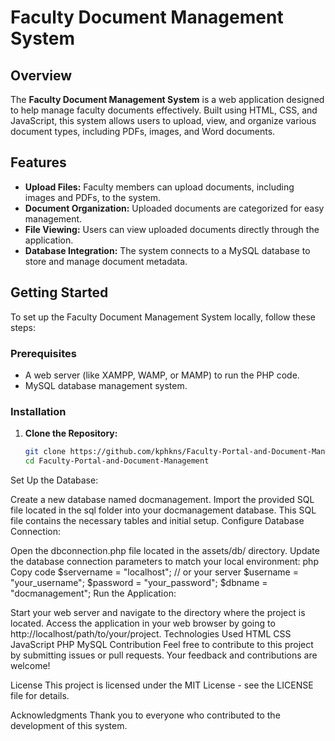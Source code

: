 # Faculty Document Management System

## Overview

The **Faculty Document Management System** is a web application designed to help manage faculty documents effectively. Built using HTML, CSS, and JavaScript, this system allows users to upload, view, and organize various document types, including PDFs, images, and Word documents.

## Features

- **Upload Files:** Faculty members can upload documents, including images and PDFs, to the system.
- **Document Organization:** Uploaded documents are categorized for easy management.
- **File Viewing:** Users can view uploaded documents directly through the application.
- **Database Integration:** The system connects to a MySQL database to store and manage document metadata.

## Getting Started

To set up the Faculty Document Management System locally, follow these steps:

### Prerequisites

- A web server (like XAMPP, WAMP, or MAMP) to run the PHP code.
- MySQL database management system.

### Installation

1. **Clone the Repository:**
   ```bash
   git clone https://github.com/kphkns/Faculty-Portal-and-Document-Management.git
   cd Faculty-Portal-and-Document-Management


Set Up the Database:

Create a new database named docmanagement.
Import the provided SQL file located in the sql folder into your docmanagement database. This SQL file contains the necessary tables and initial setup.
Configure Database Connection:

Open the dbconnection.php file located in the assets/db/ directory.
Update the database connection parameters to match your local environment:
php
Copy code
$servername = "localhost"; // or your server
$username = "your_username";
$password = "your_password";
$dbname = "docmanagement";
Run the Application:

Start your web server and navigate to the directory where the project is located.
Access the application in your web browser by going to http://localhost/path/to/your/project.
Technologies Used
HTML
CSS
JavaScript
PHP
MySQL
Contribution
Feel free to contribute to this project by submitting issues or pull requests. Your feedback and contributions are welcome!

License
This project is licensed under the MIT License - see the LICENSE file for details.

Acknowledgments
Thank you to everyone who contributed to the development of this system.
